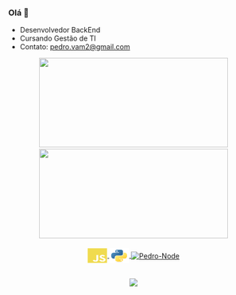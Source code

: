 ### Olá 👋


- Desenvolvedor BackEnd
- Cursando Gestão de TI
- Contato: pedro.vam2@gmail.com

<div align="center">
  <a href="https://github.com/pedrovam">
  <img height="180em" width="380em" src="https://github-readme-stats.vercel.app/api?username=pedrovam&show_icons=true&theme=tokyonight&include_all_commits=true&count_private=true"/>
  <img height="180em" width="380em" src="https://github-readme-stats.vercel.app/api/top-langs/?username=pedrovam&layout=compact&langs_count=7&theme=tokyonight"/>
</div>
  
  </div>

  <div style="display: inline_block" align="center"> <br>
 <img align="center" alt="Pedro-Js" height="30" width="40" src="https://raw.githubusercontent.com/devicons/devicon/master/icons/javascript/javascript-plain.svg">
 <img align="center" alt="Pedro-Python" height="30" width="40" src="https://raw.githubusercontent.com/devicons/devicon/master/icons/python/python-original.svg">
 <img align="center" alt="Pedro-Node" height="30" width="40"    src="https://cdn.jsdelivr.net/gh/devicons/devicon/icons/nodejs/nodejs-original-wordmark.svg" />

</div>

 <br>
  
  <div style="display: inline_block" align="center"> 

  <a href="https://www.linkedin.com/in/pedrovam/" target="_blank"><img src="https://img.shields.io/badge/-LinkedIn-%230077B5?style=for-the-badge&logo=linkedin&logoColor=white" target="_blank"></a> 

  
  
